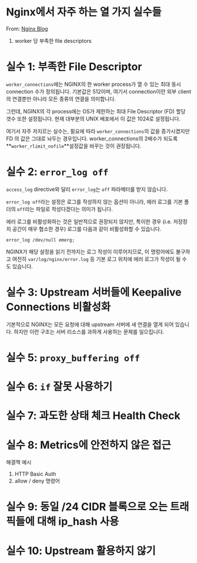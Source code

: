 # Nginx에서 자주 하는 열 가지 실수들

From: [Nginx Blog](https://www.nginx.com/blog/avoiding-top-10-nginx-configuration-mistakes/)



1. worker 당 부족한 file descriptors





# 실수 1: 부족한 File Descriptor

`worker_connections`에는 NGINX의 한 worker process가 열 수 있는 최대 동시 connection 수가 정의됩니다. 기본값은 512이며, 여기서 connection이란 외부 client의 연결뿐만 아니라 모든 종류의 연결을 의미합니다.

그런데, NGINX의 각 process에는 OS가 제한하는 최대 File Descriptor (FD) 할당 갯수 또한 설정됩니다. 현재 대부분의 UNIX 배포에서 이 값은 1024로 설정됩니다.

여기서 자주 저지르는 실수는, 필요에 따라 `worker_connections`의 값을 증가시켰지만 FD 의 값은 그대로 놔두는 경우입니다. worker_connections의 2배수가 되도록 **`worker_rlimit_nofile`**설정값을 바꾸는 것이 권장됩니다. 



# 실수 2: `error_log off`

`access_log` directive와 달리 `error_log`는 `off` 파라메터를 받지 않습니다.

`error_log off`라는 설정은 로그를 작성하지 않는 옵션이 아니라, 에러 로그를 기본 폴더의 `off`라는 파일로 작성다겠다는 의미가 됩니다.

에러 로그를 비활성화하는 것은 일반적으로 권장되지 않지만, 특이한 경우 (i.e. 저장장치 공간이 매우 협소한 경우) 로그를 다음과 같이 비활성화할 수 있습니다.

```
error_log /dev/null emerg;
```

NGINX가 해당 설정을 읽기 전까지는 로그 작성이 이루어지므로, 이 명렁어에도 불구하고 여전히 `var/log/nginx/error.log` 등 기본 로그 위치에 에러 로그가 작성이 될 수도 있습니다.



# 실수 3: Upstream  서버들에 Keepalive Connections 비활성화

기본적으로 NGINX는 모든 요청에 대해 upstream 서버에 새 연결을 열게 되어 있습니다. 하지만 이런 구조는 서버 리소스를 과하게 사용하는 문제를 일으킵니다. 



# 실수 5: `proxy_buffering off`


# 실수 6: `if` 잘못 사용하기


# 실수 7: 과도한 상태 체크 Health Check


# 실수 8: Metrics에 안전하지 않은 접근

해결책 예시
1. HTTP Basic Auth
2. allow / deny 명령어


# 실수 9: 동일 /24 CIDR 블록으로 오는 트래픽들에 대해 ip_hash 사용

# 실수 10: Upstream 활용하지 않기 